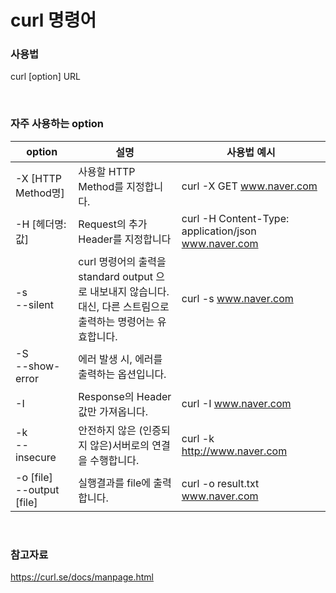 # curl 명령어

### 사용법

curl [option] URL

<br>

### 자주 사용하는 option

| option                         | 설명                                                         | 사용법 예시                                          |
| ------------------------------ | ------------------------------------------------------------ | ---------------------------------------------------- |
| -X [HTTP Method명]             | 사용할 HTTP Method를 지정합니다.                             | curl -X GET www.naver.com                            |
| -H [헤더명: 값]                | Request의 추가 Header를 지정합니다                           | curl -H Content-Type: application/json www.naver.com |
| -s<br />--silent               | curl 명령어의 출력을 standard output 으로 내보내지 않습니다.<br />대신, 다른 스트림으로 출력하는 명령어는 유효합니다. | curl -s www.naver.com                                |
| -S<br />--show-error           | 에러 발생 시, 에러를 출력하는 옵션입니다.                    |                                                      |
| -I                             | Response의 Header 값만 가져옵니다.                           | curl -I www.naver.com                                |
| -k<br />--insecure             | 안전하지 않은 (인증되지 않은)서버로의 연결을 수행합니다.     | curl -k http://www.naver.com                         |
| -o [file]<br />--output [file] | 실행결과를 file에 출력합니다.                                | curl -o result.txt www.naver.com                     |

<br>

### 참고자료

https://curl.se/docs/manpage.html

